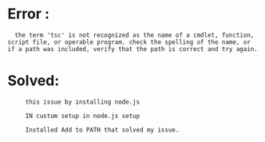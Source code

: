 # Error :

      the term 'tsc' is not recognized as the name of a cmdlet, function, script file, or operable program. check the spelling of the name, or if a path was included, verify that the path is correct and try again.

# Solved:

         this issue by installing node.js

         IN custum setup in node.js setup

         Installed Add to PATH that solved my issue.
